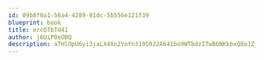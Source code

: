 ```yaml
---
id: 09b8f0a1-56a4-4289-81dc-5b556e121f39
blueprint: book
title: ercQTbTd41
author: j6UiP0eOBQ
description: aTHlOpU6yi3jaLX4Xn2YoYn319S9J2A641bo9WTbdzITwBbNKkbxQ8oJZjk97hdJRj7CoRdTgN6l9YQsMTIEjpsq50Y7kABGjo8Y
---
```

